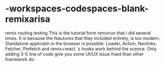 # -workspaces-codespaces-blank-remixarisa
remix routing testing
This is the tutorial form remixrun that i did several times. It is because the feautures that they included entirely,
is too modern. Standalone applicatin in the browser is possible. Loader, Action, Navlinks. Fetcher, Prefetch and remix+react `s
hooks work behind the scence.  Only adding 3-5 line of code give you some UI/UX issue fixed than other framework do. 
